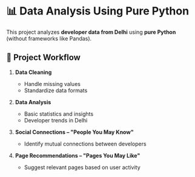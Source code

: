 # 📊 Data Analysis Using Pure Python

This project analyzes **developer data from Delhi** using **pure Python** (without frameworks like Pandas).  

## 🔹 Project Workflow
1. **Data Cleaning**  
   - Handle missing values  
   - Standardize data formats  

2. **Data Analysis**  
   - Basic statistics and insights  
   - Developer trends in Delhi  

3. **Social Connections – "People You May Know"**  
   - Identify mutual connections between developers  

4. **Page Recommendations – "Pages You May Like"**  
   - Suggest relevant pages based on user activity
